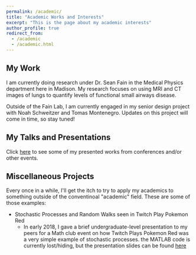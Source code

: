 ```yaml
---
permalink: /academic/
title: "Academic Works and Interests"
excerpt: "This is the page about my academic interests"
author_profile: true
redirect_from: 
  - /academic
  - /academic.html
---
```




## My Work

I am currently doing research under Dr. Sean Fain in the Medical Physics department here in Madison. My research focuses on using MRI and CT images of lungs to quantify levels of functional small airways disease. 

Outside of the Fain Lab, I am currently engaged in my senior design project with Noah Schweitzer and Tomas Montenegro. Updates on this project will come in time, so stay tuned!


## My Talks and Presentations

Click [here](/talks) to see some of my presented works from conferences and/or other events.

## Miscellaneous Projects

Every once in a while, I'll get the itch to try to apply my academics to something outside of the conventinoal "academic" field. These are some of those examples:
  
  + Stochastic Processes and Random Walks seen in Twitch Play Pokemon Red
    - In early 2018, I gave a brief undergraduate-level presentation to my peers for a Math club event on how Twitch Plays Pokemon Red was a very simple example of stochastic processes. the MATLAB code is currently lost/hiding, but the presentation slides can be found [here](https://docs.google.com/presentation/d/1oYtfXlcirFioiPu01lY11hX9zY8KAu6X3OXJk_LIddk/edit?usp=sharing)

